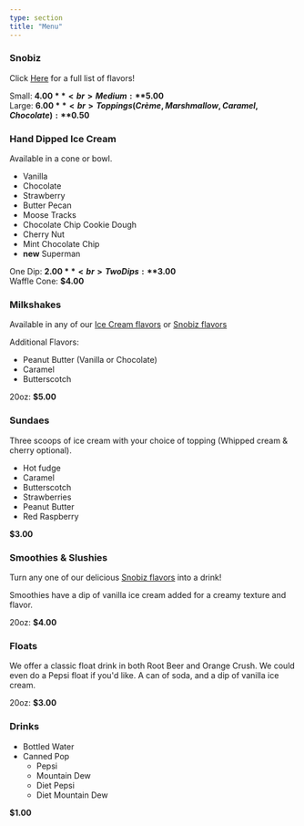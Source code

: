 ```yaml
---
type: section
title: "Menu"
---
```


### Snobiz

Click [Here](/snobiz-flavors) for a full list of flavors!

Small: **$4.00**<br>
Medium: **$5.00**<br>
Large: **$6.00**<br>
Toppings (Crème, Marshmallow, Caramel, Chocolate): **$0.50**<br>

### Hand Dipped Ice Cream

Available in a cone or bowl.

- Vanilla
- Chocolate
- Strawberry
- Butter Pecan
- Moose Tracks
- Chocolate Chip Cookie Dough
- Cherry Nut
- Mint Chocolate Chip
- **new** Superman

One Dip: **$2.00**<br>
Two Dips: **$3.00**<br>
Waffle Cone: **$4.00**<br>

### Milkshakes

Available in any of our [Ice Cream flavors](#hand-dipped-ice-cream) or
[Snobiz flavors](/snobiz-flavors)

Additional Flavors:

- Peanut Butter (Vanilla or Chocolate)
- Caramel
- Butterscotch

20oz: **$5.00**

### Sundaes

Three scoops of ice cream with your choice of topping (Whipped cream & cherry optional).

- Hot fudge
- Caramel
- Butterscotch
- Strawberries
- Peanut Butter
- Red Raspberry

**$3.00**

### Smoothies & Slushies

Turn any one of our delicious [Snobiz flavors](/snobiz-flavors) into a drink!

Smoothies have a dip of vanilla ice cream added for a creamy texture and flavor.

20oz: **$4.00**

### Floats

We offer a classic float drink in both Root Beer and Orange Crush. We could even
do a Pepsi float if you'd like. A can of soda, and a dip of vanilla ice cream.

20oz: **$3.00**

### Drinks

- Bottled Water
- Canned Pop
  - Pepsi
  - Mountain Dew
  - Diet Pepsi
  - Diet Mountain Dew

**$1.00**
